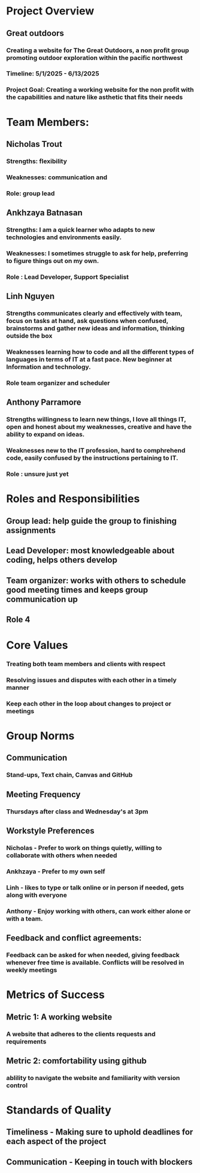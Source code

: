 # Project Overview
## Great outdoors
### Creating a website for The Great Outdoors, a non profit group promoting outdoor exploration within the pacific northwest
### Timeline: 5/1/2025 - 6/13/2025
### Project Goal: Creating a working website for the non profit with the capabilities and nature like asthetic that fits their needs

 

# Team Members:
## Nicholas Trout
### Strengths: flexibility 
### Weaknesses: communication and 
### Role: group lead

## Ankhzaya Batnasan
### Strengths: I am a quick learner who adapts to new technologies and environments easily.
### Weaknesses: I sometimes struggle to ask for help, preferring to figure things out on my own.
### Role : Lead Developer, Support Specialist

## Linh Nguyen
### Strengths communicates clearly and effectively with team, focus on tasks at hand, ask questions when confused, brainstorms and gather new ideas and information, thinking outside the box
### Weaknesses learning how to code and all the different types of languages in terms of IT at a fast pace. New beginner at Information and technology.  
### Role team organizer and scheduler 

## Anthony Parramore
### Strengths willingness to learn new things, I love all things IT, open and honest about my weaknesses, creative and have the ability to expand on ideas.
### Weaknesses new to the IT profession, hard to comphrehend code, easily confused by the instructions pertaining to IT.
### Role : unsure just yet
 
# Roles and Responsibilities
## Group lead: help guide the group to finishing assignments
## Lead Developer: most knowledgeable about coding, helps others develop
## Team organizer: works with others to schedule good meeting times and keeps group communication up
## Role 4
 
# Core Values
### Treating both team members and clients with respect
### Resolving issues and disputes with each other in a timely manner
### Keep each other in the loop about changes to project or meetings
 
# Group Norms
## Communication
### Stand-ups, Text chain, Canvas and GitHub
## Meeting Frequency 
### Thursdays after class and Wednesday's at 3pm 
## Workstyle Preferences
### Nicholas - Prefer to work on things quietly, willing to collaborate with others when needed
### Ankhzaya - Prefer to my own self
### Linh - likes to type or talk online or in person if needed, gets along with everyone    
### Anthony - Enjoy working with others, can work either alone or with a team.
## Feedback and conflict agreements:
### Feedback can be asked for when needed, giving feedback whenever free time is available. Conflicts will be resolved in weekly meetings
 
# Metrics of Success
## Metric 1: A working website
### A website that adheres to the clients requests and requirements
## Metric 2: comfortability using github
### ablility to navigate the website and familiarity with version control

# Standards of Quality
## Timeliness - Making sure to uphold deadlines for each aspect of the project
## Communication - Keeping in touch with blockers



